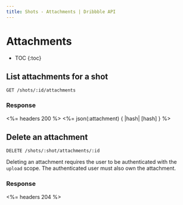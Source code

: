```yaml
---
title: Shots - Attachments | Dribbble API
---
```


# Attachments

* TOC
{:toc}

## List attachments for a shot

    GET /shots/:id/attachments

### Response

<%= headers 200 %>
<%= json(:attachment) { |hash| [hash] } %>

## Delete an attachment

    DELETE /shots/:shot/attachments/:id

Deleting an attachment requires the user to be authenticated with the `upload`
scope.  The authenticated user must also own the attachment.

### Response

<%= headers 204 %>
